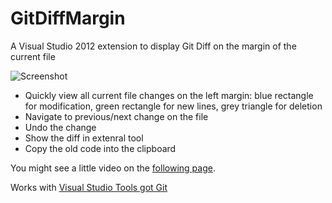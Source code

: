 GitDiffMargin
=============

A Visual Studio 2012 extension to display Git Diff on the margin of the current file

![Screenshot](http://farm9.staticflickr.com/8329/8116895025_ec9519b5bb_o.png)

* Quickly view all current file changes on the left margin: blue rectangle for modification, green rectangle for new lines, grey triangle for deletion
* Navigate to previous/next change on the file
* Undo the change
* Show the diff in extenral tool
* Copy the old code into the clipboard

You might see a little video on the [following page](http://www.flickr.com/photos/laurentkempe/8116990137/).

Works with [Visual Studio Tools got Git](http://visualstudiogallery.msdn.microsoft.com/abafc7d6-dcaa-40f4-8a5e-d6724bdb980c)